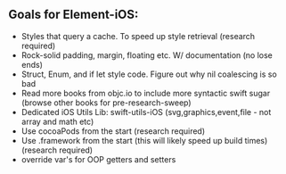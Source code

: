 ## Goals for Element-iOS:
- Styles that query a cache. To speed up style retrieval (research required)
- Rock-solid padding, margin, floating etc. W/ documentation (no lose ends)
- Struct, Enum, and if let style code. Figure out why nil coalescing is so bad
- Read more books from objc.io to include more syntactic swift sugar (browse other books for pre-research-sweep)
- Dedicated iOS Utils Lib: swift-utils-iOS (svg,graphics,event,file - not array and math etc)
- Use cocoaPods from the start (research required)
- Use .framework from the start (this will likely speed up build times) (research required)
- override var's for OOP getters and setters
